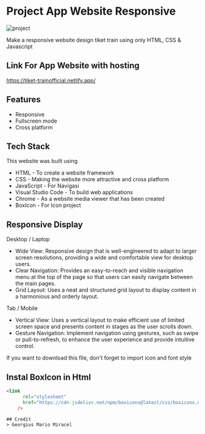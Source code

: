 # Project App Website Responsive
![project](https://github.com/Georgius-Mario/Responsive-Web-Tiket-Train/assets/131579518/917d412b-be5f-4e04-b106-cbee73b70594)

Make a responsive website design tiket train using only HTML, CSS & Javascript 

## Link For App Website with hosting
https://tiket-trainofficial.netlify.app/


## Features

- Responsive 
- Fullscreen mode
- Cross platform

## Tech Stack
This website was built using

- HTML - To create a website framework
- CSS - Making the website more attractive and cross platform
- JavaScript - For Navigasi
- Visual Studio Code - To build web applications
- Chrome - As a website media viewer that has been created
- BoxIcon - For Icon project

## Responsive Display
Desktop / Laptop
- Wide View: Responsive design that is well-engineered to adapt to larger screen resolutions, providing a wide and comfortable view for desktop users.
- Clear Navigation: Provides an easy-to-reach and visible navigation menu at the top of the page so that users can easily navigate between the main pages.
- Grid Layout: Uses a neat and structured grid layout to display content in a harmonious and orderly layout.

Tab / Mobile
- Vertical View: Uses a vertical layout to make efficient use of limited screen space and presents content in stages as the user scrolls down.
- Gesture Navigation: Implement navigation using gestures, such as swipe or pull-to-refresh, to enhance the user experience and provide intuitive control.

If you want to download this file, don't forget to import icon and font style

## Instal BoxIcon in Html
```HTMl
<link
      rel="stylesheet"
      href="https://cdn.jsdelivr.net/npm/boxicons@latest/css/boxicons.min.css"
    />

## Credit
> Georgius Mario Miracel



